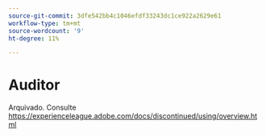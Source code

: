 ```yaml
---
source-git-commit: 3dfe542bb4c1046efdf33243dc1ce922a2629e61
workflow-type: tm+mt
source-wordcount: '9'
ht-degree: 11%

---
```

# Auditor

Arquivado. Consulte https://experienceleague.adobe.com/docs/discontinued/using/overview.html